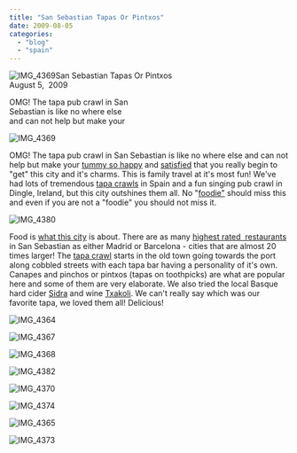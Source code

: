 ```yaml
---
title: "San Sebastian Tapas Or Pintxos"
date: 2009-08-05
categories: 
  - "blog"
  - "spain"
---
```


 ![IMG_4369](https://pub-ac94b3f306b24c0dba4238943c97f2e1.r2.dev/6a00e5502a9507883301157237ed37970b.jpg)San Sebastian Tapas Or Pintxos  
August 5,  2009

OMG! The tapa pub crawl in San  
Sebastian is like no where else  
and can not help but make your

<!--more-->

![IMG_4369](https://pub-ac94b3f306b24c0dba4238943c97f2e1.r2.dev/6a00e5502a9507883301157237f999970b.jpg)

OMG! The tapa pub crawl in San Sebastian is like no where else and can not help but make your [tummy so happy](http://www.youtube.com/watch?v=z7Q7dqqNYC8) and [satisfied](http://www.timesonline.co.uk/tol/travel/destinations/spain/article566949.ece) that you really begin to "get" this city and it's charms. This is family travel at it's most fun! We've had lots of tremendous [tapa crawls](https://pub-ac94b3f306b24c0dba4238943c97f2e1.r2.dev/2007/03/tapas.html) in Spain and a fun singing pub crawl in Dingle, Ireland, but this city outshines them all. No "[foodie"](http://en.wikipedia.org/wiki/Foodie) should miss this and even if you are not a "foodie" you should not miss it.

 ![IMG_4380](https://pub-ac94b3f306b24c0dba4238943c97f2e1.r2.dev/6a00e5502a95078833011571436e07970c-scaled-1.jpg)   

Food is [what this city](http://www.guardian.co.uk/lifeandstyle/2005/mar/13/foodanddrink.shopping2) is about. There are as many [highest rated  restaurants](http://epicureanways.com/comments/spain-scores-high-on-worlds-50-best-restaurants-list/) in San Sebastian as either Madrid or Barcelona - cities that are almost 20 times larger! The [tapa crawl](http://en.wikipedia.org/wiki/Basque_cuisine) starts in the old town going towards the port along cobbled streets with each tapa bar having a personality of it's own. Canapes and pinchos or pintxos (tapas on toothpicks) are what are popular here and some of them are very elaborate. We also tried the local Basque hard cider [Sidra](http://www.waitrose.com/drink/ciderandperry/ciderandperryarticles/0202058.aspx) and wine [Txakoli](http://www.cellartours.com/spain/spanish-wineries/talai-berri-winery.html). We can't really say which was our favorite tapa, we loved them all! Delicious!

![IMG_4364](https://pub-ac94b3f306b24c0dba4238943c97f2e1.r2.dev/6a00e5502a9507883301157143740c970c.jpg) 

![IMG_4367](https://pub-ac94b3f306b24c0dba4238943c97f2e1.r2.dev/6a00e5502a950788330115714377ed970c.jpg) 

![IMG_4368](https://pub-ac94b3f306b24c0dba4238943c97f2e1.r2.dev/6a00e5502a95078833011572381236970b.jpg) 

![IMG_4382](https://pub-ac94b3f306b24c0dba4238943c97f2e1.r2.dev/6a00e5502a950788330115714383ad970c.jpg) 

![IMG_4370](https://pub-ac94b3f306b24c0dba4238943c97f2e1.r2.dev/6a00e5502a95078833011571438739970c-scaled-1.jpg) 

![IMG_4374](https://pub-ac94b3f306b24c0dba4238943c97f2e1.r2.dev/6a00e5502a95078833011572381d3c970b.jpg)

![IMG_4365](https://pub-ac94b3f306b24c0dba4238943c97f2e1.r2.dev/6a00e5502a9507883301157143bc90970c.jpg)

![IMG_4373](https://pub-ac94b3f306b24c0dba4238943c97f2e1.r2.dev/6a00e5502a9507883301157238219c970b-scaled.jpg)
